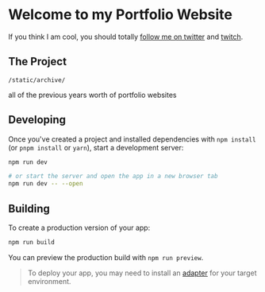 Welcome to my Portfolio Website
=================

If you think I am cool, you should totally [follow me on twitter](https://twitter.com/n3k0lai) and [twitch](https://twitch.tv/n3k0lai).


The Project
------------

 `/static/archive/`

all of the previous years worth of portfolio websites

## Developing

Once you've created a project and installed dependencies with `npm install` (or `pnpm install` or `yarn`), start a development server:

```bash
npm run dev

# or start the server and open the app in a new browser tab
npm run dev -- --open
```

## Building

To create a production version of your app:

```bash
npm run build
```

You can preview the production build with `npm run preview`.

> To deploy your app, you may need to install an [adapter](https://kit.svelte.dev/docs/adapters) for your target environment.
